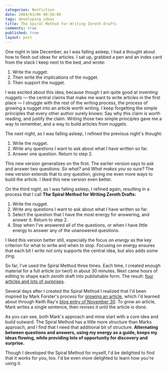 ```yaml
--- 
categories: Nonfiction
date: 2004/03/06 00:50:00
tags: developing ideas
title: The Spiral Method for Writing Zeroth Drafts
comments: true
published: true
layout: post
---
```


One night in late December, as I was falling asleep, I had a thought about how to flesh out ideas for articles.  I sat up, grabbed a pen and an index card from the stack I keep next to the bed, and wrote:
<ol>
	<li>Write the nugget.</li>
	<li>Then write the implications of the nugget.</li>
	<li>Then support the nugget.</li>
</ol>
I was excited about this idea, because though I am quite good at inventing nuggets — the central claims that make me want to write articles in the first place — I struggle with the rest of the writing process, the process of growing a nugget into an article worth writing.  I keep forgetting the simple principles that every other author surely knows:  Say why this claim is worth reading, and justify the claim.  Writing those two simple principles gave me a way to remember, and a way to build articles from nuggets.

The next night, as I was falling asleep, I refined the previous night's thought:
<ol>
	<li>Write the nugget.</li>
	<li>Write any questions I want to ask about what I have written so far.</li>
	<li>Answer one question.  Return to step 2.</li>
</ol>
This new version generalizes on the first.  The earlier version says to ask and answer two questions: <em>So what?</em> and <em>What makes you so sure?</em>  The new version extends that to <em>any</em> question, giving me even more ways to build the article.  I liked this new version even better.

On the third night, as I was falling asleep, I refined again, resulting in a process that I call <strong>The Spiral Method for Writing Zeroth Drafts:</strong>
<ol>
	<li>Write the nugget.</li>
	<li>Write any questions I want to ask about what I have written so far.</li>
	<li>Select the question that I have the most energy for answering, and answer it.  Return to step 2.</li>
	<li>Stop when I've answered all of the questions, or when I have little energy to answer any of the unanswered questions.</li>
</ol>
I liked this version better still, especially the focus on <em>energy</em> as the key criterion for what to write and when to stop.  Focusing on energy ensures that each bit I write not only supports the central idea, but also adds some zing.

So far, I've used the Spiral Method three times.  Each time, I created enough material for a full article (or two!) in about 30 minutes.  Next came hours of editing to shape each zeroth draft into publishable form.  The result: <a href="http://www.dhemery.com/dalewriting/2004/03/spiral_experiences">four articles and lots of surprises</a>.

Several days after I created the Spiral Method I realized that I'd been inspired by Mark Forster's process for <a href="http://www.markforster.net/index.php?view=47">growing an article</a>, which I'd learned about through Keith Ray's <a href="http://homepage.mac.com/keithray/blog/2003/11/index.html">blog entry of November 30</a>.  To grow an article, Mark writes a single sentence, then revises it until the article is done.

As you can see, both Mark's approach and mine start with a core idea and build outward.  The Spiral Method has a little more structure than Marks approach, and I find that I need that additional bit of structure.  <strong>Alternating between questions and answers, using my energy as a guide, keeps my ideas flowing, while providing lots of opportunity for discovery and surprise.</strong>

Though I developed the Spiral Method for myself, I'd be delighted to find that it works for you, too.  I'd be even more delighted to learn how you're using it.
